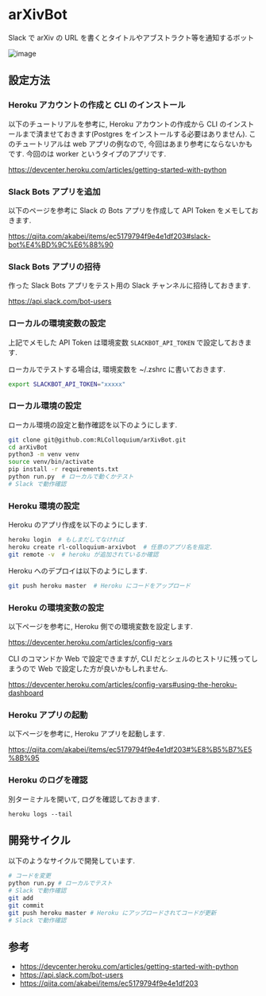 # arXivBot

Slack で arXiv の URL を書くとタイトルやアブストラクト等を通知するボット

![image](https://user-images.githubusercontent.com/1632335/86212298-bbf21a00-bbb2-11ea-912f-1a152fede6ad.png)


## 設定方法

### Heroku アカウントの作成と CLI のインストール

以下のチュートリアルを参考に, Heroku アカウントの作成から CLI のインストールまで済ませておきます(Postgres をインストールする必要はありません). このチュートリアルは web アプリの例なので, 今回はあまり参考にならないかもです. 今回のは worker というタイプのアプリです.

https://devcenter.heroku.com/articles/getting-started-with-python


### Slack Bots アプリを追加

以下のページを参考に Slack の Bots アプリを作成して API Token をメモしておきます.

https://qiita.com/akabei/items/ec5179794f9e4e1df203#slack-bot%E4%BD%9C%E6%88%90


### Slack Bots アプリの招待

作った Slack Bots アプリをテスト用の Slack チャンネルに招待しておきます.

https://api.slack.com/bot-users


### ローカルの環境変数の設定

上記でメモした API Token は環境変数 `SLACKBOT_API_TOKEN` で設定しておきます.

ローカルでテストする場合は, 環境変数を ~/.zshrc に書いておきます.

```sh
export SLACKBOT_API_TOKEN="xxxxx"
```


### ローカル環境の設定

ローカル環境の設定と動作確認を以下のようにします.

```sh
git clone git@github.com:RLColloquium/arXivBot.git
cd arXivBot
python3 -m venv venv
source venv/bin/activate
pip install -r requirements.txt
python run.py  # ローカルで動くかテスト
# Slack で動作確認
```


### Heroku 環境の設定

Heroku のアプリ作成を以下のようにします.

```sh
heroku login  # もしまだしてなければ
heroku create rl-colloquium-arxivbot  # 任意のアプリ名を指定.
git remote -v  # heroku が追加されているか確認
```

Heroku へのデプロイは以下のようにします.

```sh
git push heroku master  # Heroku にコードをアップロード
```

### Heroku の環境変数の設定

以下ページを参考に, Heroku 側での環境変数を設定します.

https://devcenter.heroku.com/articles/config-vars

CLI のコマンドか Web で設定できますが, CLI だとシェルのヒストリに残ってしまうので Web で設定した方が良いかもしれません.

https://devcenter.heroku.com/articles/config-vars#using-the-heroku-dashboard


### Heroku アプリの起動

以下ページを参考に, Heroku アプリを起動します.

https://qiita.com/akabei/items/ec5179794f9e4e1df203#%E8%B5%B7%E5%8B%95


### Heroku のログを確認

別ターミナルを開いて, ログを確認しておきます.

```
heroku logs --tail
```



## 開発サイクル

以下のようなサイクルで開発しています.

```sh
# コードを変更
python run.py # ローカルでテスト
# Slack で動作確認
git add
git commit
git push heroku master # Heroku にアップロードされてコードが更新
# Slack で動作確認
```

## 参考

- https://devcenter.heroku.com/articles/getting-started-with-python
- https://api.slack.com/bot-users
- https://qiita.com/akabei/items/ec5179794f9e4e1df203
